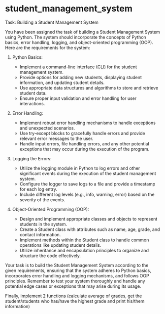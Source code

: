 # student_management_system

Task: Building a Student Management System

You have been assigned the task of building a Student Management System using Python. The system should incorporate the concepts of Python basics, error handling, logging, and object-oriented programming (OOP). Here are the requirements for the system:

1. Python Basics:
   - Implement a command-line interface (CLI) for the student management system.
   - Provide options for adding new students, displaying student information, and updating student details.
   - Use appropriate data structures and algorithms to store and retrieve student data.
   - Ensure proper input validation and error handling for user interactions.

2. Error Handling:
   - Implement robust error handling mechanisms to handle exceptions and unexpected scenarios.
   - Use try-except blocks to gracefully handle errors and provide relevant error messages to the user.
   - Handle input errors, file handling errors, and any other potential exceptions that may occur during the execution of the program.

3. Logging the Errors:
   - Utilize the logging module in Python to log errors and other significant events during the execution of the student management system.
   - Configure the logger to save logs to a file and provide a timestamp for each log entry.
   - Include different log levels (e.g., info, warning, error) based on the severity of the events.

4. Object-Oriented Programming (OOP):
   - Design and implement appropriate classes and objects to represent students in the system.
   - Create a Student class with attributes such as name, age, grade, and contact information.
   - Implement methods within the Student class to handle common operations like updating student details.
   - Utilize inheritance and encapsulation principles to organize and structure the code effectively.

Your task is to build the Student Management System according to the given requirements, ensuring that the system adheres to Python basics, incorporates error handling and logging mechanisms, and follows OOP principles. Remember to test your system thoroughly and handle any potential edge cases or exceptions that may arise during its usage.

Finally, implement 2 functions (calculate average of grades, get the student/students who has/have the highest grade and print his/them information)
